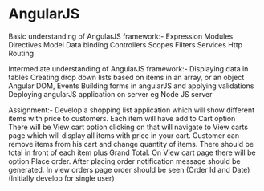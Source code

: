 # AngularJS

Basic understanding of AngularJS framework:-
Expression
Modules
Directives
Model
Data binding
Controllers
Scopes
Filters
Services 
Http 
Routing

Intermediate understanding of AngularJS framework:-
Displaying data in tables
Creating drop down lists based on items in an array, or an object
Angular DOM, Events
Building forms in angularJS and applying validations
Deploying angularJS application on server eg Node JS server

Assignment:-
Develop a shopping list application which will show different items with price to customers. Each item will have add to Cart option  
There will be View cart option clicking on that will navigate to View carts page which will display all items with price in your cart. Customer can remove items from his cart and change quantity of items.
There should be total in front of each item plus Grand Total.
On View cart page there will be option Place order.
After placing order notification message should be generated.
In view orders page order should be seen (Order Id and Date)
           (Initially develop for single user)
